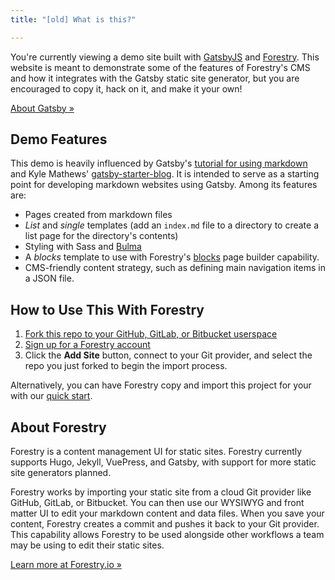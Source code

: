 ```yaml
---
title: "[old] What is this?"

---
```

You're currently viewing a demo site built with [GatsbyJS](https://www.gatsbyjs.org/) and [Forestry](https://forestry.io). This website is meant to demonstrate some of the features of Forestry's CMS and how it integrates with the Gatsby static site generator, but you are encouraged to copy it, hack on it, and make it your own!

[About Gatsby »](/about-the-ssg)

## Demo Features
This demo is heavily influenced by Gatsby's [tutorial for using markdown](https://www.gatsbyjs.org/docs/adding-markdown-pages/) and Kyle Mathews' [gatsby-starter-blog](https://github.com/gatsbyjs/gatsby-starter-blog). It is intended to serve as a starting point for developing markdown websites using Gatsby. Among its features are:

- Pages created from markdown files
- _List_ and _single_ templates (add an `index.md` file to a directory to create a list page for the directory's contents)
- Styling with Sass and [Bulma](https://bulma.io)
- A _blocks_ template to use with Forestry's [blocks](https://forestry.io/docs/settings/fields/blocks/) page builder capability.
- CMS-friendly content strategy, such as defining main navigation items in a JSON file.

## How to Use This With Forestry

1. [Fork this repo to your GitHub, GitLab, or Bitbucket userspace](https://github.com/forestryio/gatsby-starter-forestry)
2. [Sign up for a Forestry account](https://app.forestry.io/signup)
3. Click the **Add Site** button, connect to your Git provider, and select the repo you just forked to begin the import process.

Alternatively, you can have Forestry copy and import this project for your with our [quick start](https://app.forestry.io/quick-start?repo=forestryio/gatsby-starter-forestry&branch=master&engine=gatsby).

## About Forestry

Forestry is a content management UI for static sites. Forestry currently supports Hugo, Jekyll, VuePress, and Gatsby, with support for more static site generators planned.

Forestry works by importing your static site from a cloud Git provider like GitHub, GitLab, or Bitbucket. You can then use our WYSIWYG and front matter UI to edit your markdown content and data files. When you save your content, Forestry creates a commit and pushes it back to your Git provider. This capability allows Forestry to be used alongside other workflows a team may be using to edit their static sites.

[Learn more at Forestry.io »](https://forestry.io)
